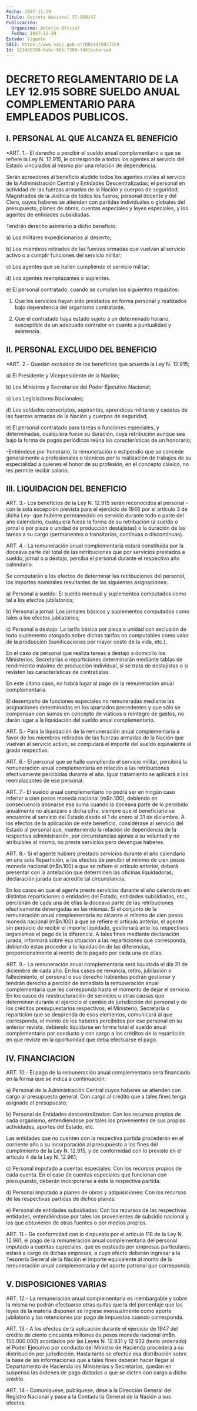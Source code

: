 ```yaml
---
Fecha: 1947-11-29
Título: Decreto Nacional 37.569/47
Publicación:
  Organismo: Boletín Oficial
  Fecha: 1947-12-29
Estado: Vigente
SAIJ: https://www.saij.gob.ar/DN19470037569
Id: 123456789-0abc-965-7300-7491soterced
---
```

# DECRETO REGLAMENTARIO DE LA LEY 12.915 SOBRE SUELDO ANUAL COMPLEMENTARIO PARA EMPLEADOS PUBLICOS.

## I. PERSONAL AL QUE ALCANZA EL BENEFICIO

<a id="1"></a>
*ART. 1.- El derecho a percibir el sueldo anual complementario a que  se  refiere  la  Ley  N.  12.915, le corresponde a todos los agentes  al  servicio  del  Estado  vinculados  al  mismo  por  una relación de dependencia.

Serán acreedores al beneficio aludido  todos los agentes civiles al servicio de la Administración Central y Entidades Descentralizadas; el personal en actividad  de  las fuerzas armadas de la Nación y cuerpos de seguridad; Magistrados  de la Justicia de todos  los fueros; personal docente y del Clero, cuyos  haberes  se atienden  con  partidas  individuales  o  globales del presupuesto, planes  de  obras,  cuentas especiales y leyes  especiales,  y  los agentes de entidades subsidiadas.

Tendrán derecho asimismo a dicho beneficio:

a) Los militares expedicionarios al desierto;

b) Los miembros retirados  de  las  fuerzas  armadas que vuelvan al servicio  activo o a cumplir funciones del servicio  militar;

c) Los agentes  que  se hallen cumpliendo el servicio militar;

d) Los agentes reemplazantes o suplentes.

e)  El  personal  contratado,  cuando  se  cumplan  los  siguientes requisitos:

1. Que los servicios  hayan  sido  prestados  en  forma  personal y realizados    bajo  dependencia  del  organismo  contratante.

2. Que el contratado  haya  estado sujeto a un determinado horario, susceptible de un adecuado contralor  en  cuanto  a  puntualidad  y asistencia.

## II. PERSONAL EXCLUIDO DEL BENEFICIO

<a id="2"></a>
*ART. 2.- Quedan excluidos de los beneficios que acuerda la Ley N. 12.915;

a) El Presidente y Vicepresidente de la Nación;

b) Los  Ministros  y Secretarios del Poder Ejecutivo Nacional;

c) Los Legisladores Nacionales;

d) Los soldados conscriptos,  aspirantes,  aprendices  militares  y cadetes   de  las  fuerzas  armadas  de  la  Nación  y  cuerpos  de seguridad;

e) El personal  contratado  para  tareas  o funciones especiales, y determinadas,  cualquiera  fuese  su  duración,   cuya  retribución aunque sea bajo la forma de pagos periódicos reúna las características de un honorario;

-Entiéndese  por  honorario,  la remuneración o estipendio  que  se concede generalmente a profesionales  o técnicos por la realización de trabajos de su especialidad a quienes  el honor de su profesión, en el concepto clásico, no les permite recibir salario.

## III. LIQUIDACION DEL BENEFICIO

<a id="3"></a>
ART.  3.- Los beneficios de la Ley N. 12.915 serán reconocidos al personal  -con  la  sola excepción prevista para el ejercicio de 1946 por el artículo 3 de  dicha  Ley-  que  hubiere permanecido en servicio durante todo o parte del año calendario,  cualquiera fuese la forma de su retribución (a sueldo o jornal o por  pieza o unidad de producción destajistas) o la duración de las tareas  a  su cargo (permanentes o transitorias, contínuas o discontínuas).

<a id="4"></a>
ART. 4.- La remuneración anual complementaria estará constituida  por  la  doceava  parte del total de las retribuciones que por servicios prestados a sueldo,  jornal  o a destajo, perciba el personal durante el respectivo año calendario.

Se  computarán  a  los efectos de determinar las retribuciones  del personal, los importes  nominales  resultantes  de  las  siguientes asignaciones:

a)  Personal  a  sueldo: El sueldo mensual y suplementos computados como tal a los efectos jubilatorios;

b)  Personal  a  jornal:    Los   jornales  básicos  y  suplementos computados como tales a los efectos jubilatorios;

c) Personal a destajo: La tarifa básica  por  pieza  o  unidad  con exclusión  de  todo  suplemento  otorgado  sobre  dichas tarifas no computables como valor de la producción (bonificaciones  por  mayor costo de la vida, etc.).

En  el  caso  de  personal que realiza tareas a destajo a domicilio los Ministerios, Secretarías  o reparticiones determinarán mediante tablas de rendimiento máximo de  producción individual, si se trata de destajistas o si revisten las características  de  contratistas.

En  este  último  caso,  no  habrá lugar al pago de la remuneración anual complementaria.

El desempeño de funciones especiales  no  remuneradas  mediante las asignaciones determinadas en los apartados precedentes y  que  sólo se  compensan  con  sumas  en  concepto  de viáticos o reintegro de gastos,  no  darán  lugar  a  la  liquidación  del    sueldo  anual complementario.

<a id="5"></a>
ART.  5.-  Para  la  liquidación  de  la  remuneración  anual complementaria  a  favor  de  los miembros retirados de las fuerzas armadas de la Nación que vuelvan  al  servicio activo, se computará el importe del sueldo equivalente al grado respectivo.

<a id="6"></a>
ART.  6.-  El  personal  que  se  halle cumpliendo el servicio militar,  percibirá  la  remuneración  anual    complementaria   en relación  a  las  retribuciones efectivamente percibidas durante el año. Igual tratamiento  se  aplicará  a  los  reemplazantes  de ese personal.

<a id="7"></a>
ART. 7.- El sueldo anual complementario no podrá ser en ningún caso inferior  a  cien pesos moneda nacional (m$n.100), debiendo en consecuencia abonarse  esa  suma  cuando  la  doceava  parte  de lo percibido  anualmente  no  alcanzare  a dicha cifra, siempre que el beneficiario se encuentre al servicio del  Estado  desde  el  1  de enero  al  31  de diciembre. A los efectos de la aplicación de este beneficio, considérase  al  servicio  del  Estado  al personal que, manteniendo la relación de dependencia de la respectiva administración,  por  circunstancias  ajenas  a  su voluntad  y  no atribuibles  al  mismo, no preste servicios pero devengue  haberes.

<a id="8"></a>
ART. 8.- Si el agente hubiere prestado servicios durante el año calendario  en  una  sola Repartición, a los efectos de percibir el mínimo de cien pesos moneda  nacional (m$n.100) a que se refiere el artículo  anterior,  deberá  presentar    con   la  antelación  que determinen  las  oficinas  liquidadoras,  declaración   jurada  que acredite tal circunstancia.

En  los  casos  en  que  el agente preste servicios durante el  año calendario  en  distintas reparticiones  o  entidades  del  Estado, entidades subsidiadas,  etc.,  percibirán  de  cada una de ellas la doceava parte de las retribuciones efectivamente  devengadas en las mismas.  Si el conjunto de la remuneración anual complementaria  no alcanza el  mínimo de cien pesos moneda nacional (m$n.100) a que se refiere el artículo  anterior,  el  agente sin perjuicio de recibir el importe liquidado, gestionará ante  los  respectivos  organismos el  pago  de  la  diferencia.  A  tales  fines mediante declaración jurada,  informará  sobre  esa  situación a las  reparticiones  que corresponda,  debiendo  éstas proceder  a  la  liquidación  de  las diferencias, proporcionalmente  al  monto de lo pagado por cada una de ellas.

<a id="9"></a>
ART. 9.- La remuneración anual complementaria será liquidada el día  31 de diciembre de cada año. En los casos de renuncia, retiro, jubilación  o  fallecimiento,  el  personal o sus derecho habientes podrán  gestionar  y tendrán derecho a  percibir  de  inmediato  la remuneración anual complementaria  que  les  corresponda  hasta  el momento  de  dejar el servicio. En los casos de reestructuración de servicios u otras  causas  que  determinen  durante el ejercicio el cambio de jurisdicción del personal y de los créditos presupuestarios    respectivos,    el  Ministerio,  Secretaría    o repartición que se desprenda de esos  elementos,  comunicará al que corresponda,  el monto de los haberes percibidos por  ese  personal en su anterior  revista,  debiendo  liquidarse  en  forma  total el sueldo  anual  complementario  por  conducto  y  con  cargo  a  los créditos  de  la  repartición  en que reviste en la oportunidad que deba efectuarse el pago.

## IV. FINANCIACION

<a id="10"></a>
ART. 10.- El pago de la remuneración anual complementaria será financiado   en  la  forma  que  se  indica  a  continuación:

a) Personal de  la Administración Central cuyos haberes se atienden con cargo al presupuesto  general: Con cargo al crédito que a tales fines tenga asignado el presupuesto;

b)  Personal  de  Entidades  descentralizadas:   Con  los  recursos propios de cada organismo, entendiéndose por tales los provenientes de sus propias actividades, aportes  del  Estado, etc.

Las  entidades  que no cuenten con la respectiva partida procederán en el corriente año  a  su incorporación al presupuesto a los fines del cumplimiento de la Ley  N.  12.915,  y  de  conformidad  con lo previsto en el artículo 4 de la Ley N. 12.961;

c)  Personal  imputado  a  cuentas  especiales:  Con  los  recursos propios  de  cada  cuenta.  En  el  caso  de cuentas especiales que funcionan  con  presupuesto,  deberán  incorporarse    a   éste  la respectiva partida.

d)  Personal  imputado  a planes de obras y adquisiciones: Con  los recursos  de  las  respectivas  partidas  de  dichos  planes.

e) Personal de entidades  subsidiadas:  Con  los  recursos  de  las respectivas  entidades, entendiéndose por tales los provenientes de subsidio nacional  y  los  que  obtuvieren  de  otras fuentes o por medios propios.

<a id="11"></a>
ART.  11.- De conformidad con lo dispuesto por el artículo 118 de la Ley N. 12.961, el pago de la remuneración anual complementaria  del  personal imputado a cuentas especiales, que es costeado  por empresas  particulares,  estará  a  cargo  de  dichas empresas, a  cuyo efecto deberán ingresar a la Tesorería General de la Nación el importe  equivalente al monto de la remuneración anual complementaria y del aporte patronal que corresponda.

## V. DISPOSICIONES VARIAS

<a id="12"></a>
ART. 12.- La remuneración anual complementaria es inembargable y sobre  la  misma  no  podrán  efectuarse  otras quitas que la del porcentaje  que  las  leyes  de  la  materia  disponen  se  ingrese mensualmente como aporte jubilatorio y las retenciones  por pago de impuestos cuando corresponda.

<a id="13"></a>
ART.  13.- A los efectos de la aplicación durante el ejercicio de 1947 del  crédito  de  ciento cincuenta millones de pesos moneda nacional (m$n. 150.000.000)  acordados por las Leyes N. 12.931 y 12 932 (texto ordenado) el Poder  Ejecutivo  por conducto del Ministro de  Hacienda  procederá a su distribución por  jurisdicción.  Hasta tanto se efectúe esa distribución sobre la base de las informaciones que a tales fines deberán hacer llegar al Departamento de  Hacienda  los Ministerios y Secretarías, quedan en suspenso las órdenes de pago  dictadas  o que se dicten con cargo a dicho crédito.

<a id="14"></a>
ART. 14.- Comuníquese, publíquese, dése a la Dirección General del Registro  Nacional  y pase a la Contaduría General de la Nación a sus efectos.